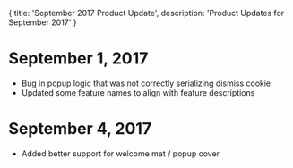 {
	title: 'September 2017 Product Update',
	description: 'Product Updates for September 2017'
}
# September 1, 2017
* Bug in popup logic that was not correctly serializing dismiss cookie
* Updated some feature names to align with feature descriptions

# September 4, 2017
* Added better support for welcome mat / popup cover